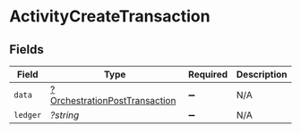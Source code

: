 # ActivityCreateTransaction


## Fields

| Field                                                                                | Type                                                                                 | Required                                                                             | Description                                                                          |
| ------------------------------------------------------------------------------------ | ------------------------------------------------------------------------------------ | ------------------------------------------------------------------------------------ | ------------------------------------------------------------------------------------ |
| `data`                                                                               | [?OrchestrationPostTransaction](../../models/shared/OrchestrationPostTransaction.md) | :heavy_minus_sign:                                                                   | N/A                                                                                  |
| `ledger`                                                                             | *?string*                                                                            | :heavy_minus_sign:                                                                   | N/A                                                                                  |